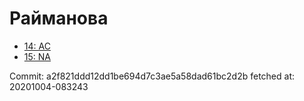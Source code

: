 # Райманова
- [14: AC](14.md)
- [15: NA](15.md)

Commit: a2f821ddd12dd1be694d7c3ae5a58dad61bc2d2b
 fetched at: 20201004-083243
